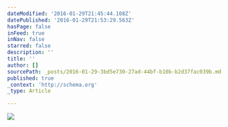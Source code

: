 ```yaml
---
dateModified: '2016-01-29T21:45:44.108Z'
datePublished: '2016-01-29T21:53:29.563Z'
hasPage: false
inFeed: true
inNav: false
starred: false
description: ''
title: ''
author: []
sourcePath: _posts/2016-01-29-3bd5e730-27ad-44bf-b10b-b2d37fac039b.md
published: true
_context: 'http://schema.org'
_type: Article

---
```

![](https://the-grid-user-content.s3-us-west-2.amazonaws.com/57fcb253-5c76-46cc-917d-ad1503eb9893.jpg)